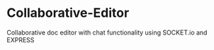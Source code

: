 # Collaborative-Editor
Collaborative doc editor with chat functionality using SOCKET.io and EXPRESS 
